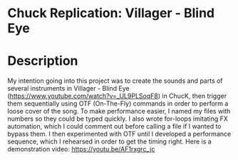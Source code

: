 # Chuck Replication: Villager - Blind Eye
# Description
My intention going into this project was to create the sounds and parts of several instruments in Villager - Blind Eye (https://www.youtube.com/watch?v=_UL9PLSoqF8) in ChucK, then trigger them sequentially using OTF (On-The-Fly) commands in order to perform a loose cover of the song. To make performance easier, I named my files with numbers so they could be typed quickly. I also wrote for-loops imitating FX automation, which I could comment out before calling a file if I wanted to bypass them. I then experimented with OTF until I developed a performance sequence, which I rehearsed in order to get the timing right. Here is a demonstration video: https://youtu.be/AF1rxgrc_jc
